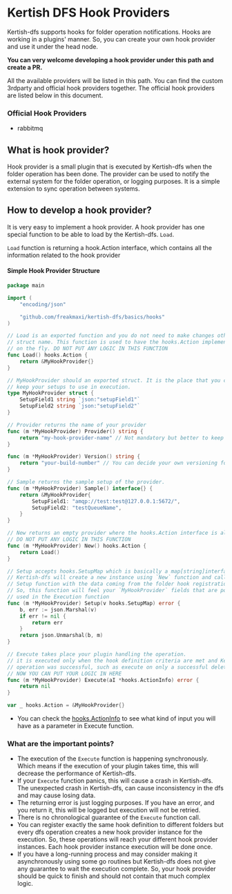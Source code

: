 # Kertish DFS Hook Providers

Kertish-dfs supports hooks for folder operation notifications. Hooks are working in a plugins'
manner. So, you can create your own hook provider and use it under the head node.

**You can very welcome developing a hook provider under this path and create a PR.**

All the available providers will be listed in this path. You can find the custom 3rdparty and
official hook providers together. The official hook providers are listed below in this document.

### Official Hook Providers
- rabbitmq

## What is hook provider?

Hook provider is a small plugin that is executed by Kertish-dfs when the folder operation has been done.
The provider can be used to notify the external system for the folder operation, or logging purposes. It
is a simple extension to sync operation between systems.

## How to develop a hook provider?

It is very easy to implement a hook provider. A hook provider has one special function to be able to load
by the Kertish-dfs. `Load`.

`Load` function is returning a hook.Action interface, which contains all the information related to the
hook provider

#### Simple Hook Provider Structure
```go
package main

import (
	"encoding/json"

	"github.com/freakmaxi/kertish-dfs/basics/hooks"
)

// Load is an exported function and you do not need to make changes other than the
// struct name. This function is used to have the hooks.Action implemented struct
// on the fly. DO NOT PUT ANY LOGIC IN THIS FUNCTION
func Load() hooks.Action {
	return &MyHookProvider{}
}

// MyHookProvider should an exported struct. It is the place that you can
// keep your setups to use in execution.
type MyHookProvider struct {
	SetupField1 string `json:"setupField1"`
	SetupField2 string `json:"setupField2"`
}

// Provider returns the name of your provider
func (m *MyHookProvider) Provider() string {
	return "my-hook-provider-name" // Not mandatory but better to keep as a word 
}

func (m *MyHookProvider) Version() string {
	return "your-build-number" // You can decide your own versioning format
}

// Sample returns the sample setup of the provider.
func (m *MyHookProvider) Sample() interface{} {
	return &MyHookProvider{
		SetupField1: "amqp://test:test@127.0.0.1:5672/",
		SetupField2: "testQueueName",
	}
}

// New returns an empty provider where the hooks.Action interface is already implemented
// DO NOT PUT ANY LOGIC IN THIS FUNCTION
func (m *MyHookProvider) New() hooks.Action {
	return Load()
}

// Setup accepts hooks.SetupMap which is basically a map[string]interface{}
// Kertish-dfs will create a new instance using `New` function and call
// Setup function with the data coming from the folder hook registration
// So, this function will feel your `MyHookProvider` fields that are possible
// used in the Execution function
func (m *MyHookProvider) Setup(v hooks.SetupMap) error {
	b, err := json.Marshal(v)
	if err != nil {
		return err
	}
	return json.Unmarshal(b, m)
}

// Execute takes place your plugin handling the operation.
// it is executed only when the hook definition criteria are met and Kertish-dfs
// operation was successful, such as execute on only a successful deletion
// NOW YOU CAN PUT YOUR LOGIC IN HERE
func (m *MyHookProvider) Execute(aI *hooks.ActionInfo) error {
	return nil
}

var _ hooks.Action = &MyHookProvider{}
```

- You can check the [hooks.ActionInfo](https://github.com/freakmaxi/kertish-dfs/blob/master/basics/hooks/action_info.go)
  to see what kind of input you will have as a parameter in Execute function.
  
### What are the important points?

- The execution of the `Execute` function is happening synchronously. Which means
  if the execution of your plugin takes time, this will decrease the performance of
  Kertish-dfs. 
- If your `Execute` function panics, this will cause a crash in Kertish-dfs. The unexpected
  crash in Kertish-dfs, can cause inconsistency in the dfs and may cause losing data.
- The returning error is just logging purposes. If you have an error, and you return it,
  this will be logged but execution will not be retried.
- There is no chronological guarantee of the `Execute` function call.
- You can register exactly the same hook definition to different folders but every dfs operation
  creates a new hook provider instance for the execution. So, these operations will reach your
  different hook provider instances. Each hook provider instance execution will be done once. 
- If you have a long-running process and may consider making it asynchronously using some go routines but
  Kertish-dfs does not give any guarantee to wait the execution complete. So, your hook provider
  should be quick to finish and should not contain that much complex logic.
